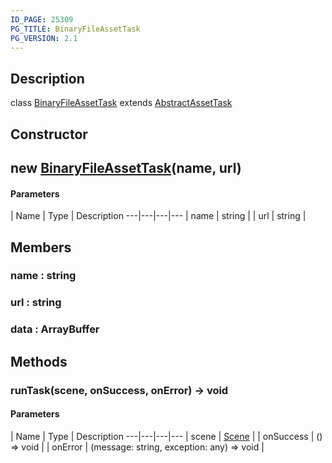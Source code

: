 ```yaml
---
ID_PAGE: 25309
PG_TITLE: BinaryFileAssetTask
PG_VERSION: 2.1
---
```

## Description

class [BinaryFileAssetTask](/classes/3.1/BinaryFileAssetTask) extends [AbstractAssetTask](/classes/3.1/AbstractAssetTask)



## Constructor

## new [BinaryFileAssetTask](/classes/3.1/BinaryFileAssetTask)(name, url)



#### Parameters
 | Name | Type | Description
---|---|---|---
 | name | string | 
 | url | string | 
## Members

### name : string



### url : string



### data : ArrayBuffer



## Methods

### runTask(scene, onSuccess, onError) &rarr; void



#### Parameters
 | Name | Type | Description
---|---|---|---
 | scene | [Scene](/classes/3.1/Scene) | 
 | onSuccess | () =&gt; void | 
 | onError | (message: string, exception: any) =&gt; void | 
